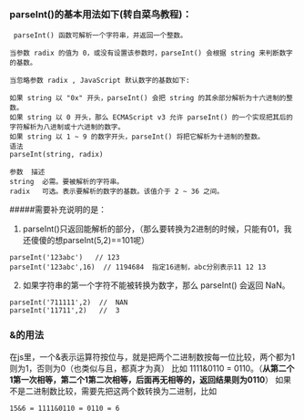### parseInt()的基本用法如下(转自菜鸟教程)：
```
 parseInt() 函数可解析一个字符串，并返回一个整数。

当参数 radix 的值为 0，或没有设置该参数时，parseInt() 会根据 string 来判断数字的基数。

当忽略参数 radix , JavaScript 默认数字的基数如下:

如果 string 以 "0x" 开头，parseInt() 会把 string 的其余部分解析为十六进制的整数。
如果 string 以 0 开头，那么 ECMAScript v3 允许 parseInt() 的一个实现把其后的字符解析为八进制或十六进制的数字。
如果 string 以 1 ~ 9 的数字开头，parseInt() 将把它解析为十进制的整数。
语法
parseInt(string, radix)

参数	描述
string	必需。要被解析的字符串。
radix	可选。表示要解析的数字的基数。该值介于 2 ~ 36 之间。
```
#####需要补充说明的是：
1. parseInt()只返回能解析的部分，（那么要转换为2进制的时候，只能有01，我还傻傻的想parseInt(5,2)==101呢）
```
parseInt('123abc')   // 123
parseInt('123abc',16)  // 1194684  指定16进制，abc分别表示11 12 13
```
2. 如果字符串的第一个字符不能被转换为数字，那么 parseInt() 会返回 NaN。
```
parseInt('711111',2)  //  NAN
parseInt('11711',2)   //  3
```
### &的用法
在js里，一个&表示运算符按位与，就是把两个二进制数按每一位比较，两个都为1则为1，否则为0（也类似与且，都真才为真）
比如 1111&0110 = 0110。（**从第二个1第一次相等，第二个1第二次相等，后面再无相等的，返回结果则为0110**）
如果不是二进制数比较，需要先把这两个数转换为二进制，比如
```
15&6 = 1111&0110 = 0110 = 6
```

